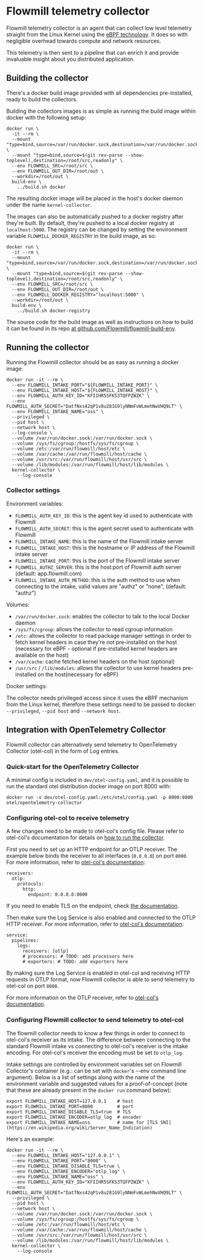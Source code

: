 # Flowmill telemetry collector #

Flowmill telemetry collector is an agent that can collect low level telemetry
straight from the Linux Kernel using the [eBPF technology](https://ebpf.io/).
It does so with negligible overhead towards compute and network resources.

This telemetry is then sent to a pipeline that can enrich it and provide
invaluable insight about you distributed application.

## Building the collector ##

There's a docker build image provided with all dependencies pre-installed,
ready to build the collectors.

Building the collectors images is as simple as running the build image within
docker with the following setup:

```
docker run \
  -it --rm \
  --mount "type=bind,source=/var/run/docker.sock,destination=/var/run/docker.sock" \
  --mount "type=bind,source=$(git rev-parse --show-toplevel),destination=/root/src,readonly" \
  --env FLOWMILL_SRC=/root/src \
  --env FLOWMILL_OUT_DIR=/root/out \
  --workdir=/root/out \
  build-env \
    ../build.sh docker
```

The resulting docker image will be placed in the host's docker daemon under the
name `kernel-collector`.

The images can also be automatically pushed to a docker registry after they're built.
By default, they're pushed to a local docker registry at `localhost:5000`. The registry
can be changed by setting the environment variable `FLOWMILL_DOCKER_REGISTRY` in the
build image, as so:

```
docker run \
  -it --rm \
  --mount "type=bind,source=/var/run/docker.sock,destination=/var/run/docker.sock" \
  --mount "type=bind,source=$(git rev-parse --show-toplevel),destination=/root/src,readonly" \
  --env FLOWMILL_SRC=/root/src \
  --env FLOWMILL_OUT_DIR=/root/out \
  --env FLOWMILL_DOCKER_REGISTRY="localhost:5000" \
  --workdir=/root/out \
  build-env \
    ../build.sh docker-registry
```

The source code for the build image as well as instructions on how to build it
can be found in its repo [at github.com/Flowmill/flowmill-build-env](
https://github.com/Flowmill/flowmill-build-env).

## Running the collector ##

Running the Flowmill collector should be as easy as running a docker image:

```
docker run -it --rm \
  --env FLOWMILL_INTAKE_PORT="${FLOWMILL_INTAKE_PORT}" \
  --env FLOWMILL_INTAKE_HOST="${FLOWMILL_INTAKE_HOST}" \
  --env FLOWMILL_AUTH_KEY_ID="KFIIHR5SFKS3TQFPZWZK" \
  --env FLOWMILL_AUTH_SECRET="DatfNxs42qP1v8u281G9lyNNmFvWLmehNwVHQ9LT" \
  --env FLOWMILL_INTAKE_NAME="oss" \
  --privileged \
  --pid host \
  --network host \
  --log-console \
  --volume /var/run/docker.sock:/var/run/docker.sock \
  --volume /sys/fs/cgroup:/hostfs/sys/fs/cgroup \
  --volume /etc:/var/run/flowmill/host/etc \
  --volume /var/cache:/var/run/flowmill/host/cache \
  --volume /usr/src:/var/run/flowmill/host/usr/src \
  --volume /lib/modules:/var/run/flowmill/host/lib/modules \
  kernel-collector \
    --log-console
```

### Collector settings ###

Environment variables:

- `FLOWMILL_AUTH_KEY_ID`: this is the agent key id used to authenticate with Flowmill
- `FLOWMILL_AUTH_SECRET`: this is the agent secret used to authenticate with Flowmill
- `FLOWMILL_INTAKE_NAME`: this is the name of the Flowmill intake server
- `FLOWMILL_INTAKE_HOST`: this is the hostname or IP address of the Flowmill intake server
- `FLOWMILL_INTAKE_PORT`: this is the port of the Flowmill intake server
- `FLOWMILL_AUTHZ_SERVER`: this is the host:port of Flowmill auth server (default: app.flowmill.com)
- `FLOWMILL_INTAKE_AUTH_METHOD`: this is the auth method to use when connecting to the intake, valid values are "authz" or "none", (default: "authz")

Volumes:

- `/var/run/docker.sock`: enables the collector to talk to the local Docker daemon
- `/sys/fs/cgroup`: allows the collector to read cgroup information
- `/etc`: allows the collector to read package manager settings in order to
  fetch kernel headers in case they're not pre-installed on the host (necessary
  for eBPF - optional if pre-installed kernel headers are available on the host)
- `/var/cache`: cache fetched kernel headers on the host (optional)
- `/usr/src` / `/lib/modules`: allows the collector to use kernel headers
  pre-installed on the host(necessary for eBPF)

Docker settings:

The collector needs privileged access since it uses the eBPF mechanism from the
Linux kernel, therefore these settings need to be passed to docker: `--privileged`,
`--pid host` and `--network host`.

## Integration with OpenTelemetry Collector ##

Flowmill collector can alternatively send telemetry to OpenTelemetry Collector
(otel-col) in the form of Log entries.

### Quick-start for the OpenTelemetry Collector ###

A minimal config is included in `dev/otel-config.yaml`, and it is possible to run 
the standard otel distribution docker image on port 8000 with:
```
docker run -v dev/otel-config.yaml:/etc/otel/config.yaml -p 8000:8000 otel/opentelemetry-collector
```
### Configuring otel-col to receive telemetry ###

A few changes need to be made to otel-col's config file. Please refer to 
otel-col's documentation for details on [how to run the
collector](https://opentelemetry.io/docs/collector/getting-started/#docker).

First you need to set up an HTTP endpoint for an OTLP receiver. The example
below binds the receiver to all interfaces (`0.0.0.0`) on port `8000`. For more
information, refer to [otel-col's
documentation](https://opentelemetry.io/docs/collector/configuration/#receivers):
```
receivers:
  otlp:
    protocols:
      http:
        endpoint: 0.0.0.0:8000
```

If you need to enable TLS on the endpoint, check [the
documentation](https://github.com/open-telemetry/opentelemetry-collector/blob/main/config/configtls/README.md#server-configuration).

Then make sure the Log Service is also enabled and connected to the OTLP HTTP
receiver. For more information, refer to [otel-col's
documentation](https://opentelemetry.io/docs/collector/configuration/#service):

```
service:
  pipelines:
    logs:
      receivers: [otlp]
      # processors: # TODO: add processors here
      # exporters: # TODO: add exporters here
```

By making sure the Log Service is enabled in otel-col and receiving HTTP
requests in OTLP format, now Flowmill collector is able to send telemetry to
otel-col on port `8000`.

For more information on the OTLP receiver, refer to [otel-col's
documentation](https://github.com/open-telemetry/opentelemetry-collector/blob/main/receiver/otlpreceiver/README.md).

### Configuring Flowmill collector to send telemetry to otel-col ###

The flowmill collector needs to know a few things in order to connect to
otel-col's receiver as its intake. The difference between connecting to the
standard Flowmill intake vs connecting to otel-col's receiver is the intake
encoding. For otel-col's receiver the encoding must be set to `otlp_log`.

Intake settings are controlled by environment variables set on Flowmill
Collector's container (e.g.: can be set with `docker`'s --env command line
argument). Below is a list of settings along with the name of the environment
variable and suggested values for a proof-of-concept (note that these are already 
present in the `docker run` command below):
```
export FLOWMILL_INTAKE_HOST=127.0.0.1    # host
export FLOWMILL_INTAKE_PORT=8000         # port
export FLOWMILL_INTAKE_DISABLE_TLS=true  # TLS
export FLOWMILL_INTAKE_ENCODER=otlp_log  # encoder
export FLOWMILL_INTAKE_NAME=oss          # name for [TLS SNI](https://en.wikipedia.org/wiki/Server_Name_Indication)
```

Here's an example:

```
docker run -it --rm \
  --env FLOWMILL_INTAKE_HOST="127.0.0.1" \
  --env FLOWMILL_INTAKE_PORT="8000" \
  --env FLOWMILL_INTAKE_DISABLE_TLS=true \
  --env FLOWMILL_INTAKE_ENCODER="otlp_log" \
  --env FLOWMILL_INTAKE_NAME="oss" \
  --env FLOWMILL_AUTH_KEY_ID="KFIIHR5SFKS3TQFPZWZK" \
  --env FLOWMILL_AUTH_SECRET="DatfNxs42qP1v8u281G9lyNNmFvWLmehNwVHQ9LT" \
  --privileged \
  --pid host \
  --network host \
  --volume /var/run/docker.sock:/var/run/docker.sock \
  --volume /sys/fs/cgroup:/hostfs/sys/fs/cgroup \
  --volume /etc:/var/run/flowmill/host/etc \
  --volume /var/cache:/var/run/flowmill/host/cache \
  --volume /usr/src:/var/run/flowmill/host/usr/src \
  --volume /lib/modules:/var/run/flowmill/host/lib/modules \
  kernel-collector \
    --log-console
```
